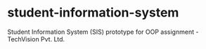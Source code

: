 # student-information-system
Student Information System (SIS) prototype for OOP assignment - TechVision Pvt. Ltd.
